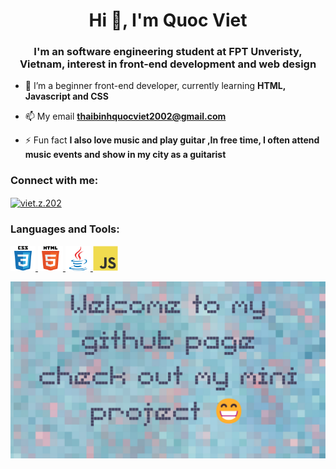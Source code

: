 <h1 align="center">Hi 👋, I'm Quoc Viet</h1>
<h3 align="center">I'm an software engineering student at FPT Unveristy, Vietnam, interest in front-end development and web design</h3>

- 🌱 I’m a beginner front-end developer, currently learning **HTML, Javascript and CSS**


- 📫 My email **thaibinhquocviet2002@gmail.com**

- ⚡ Fun fact **I also love music and play guitar ,In free time, I often attend music events and show in my city as a guitarist**

<h3 align="left">Connect with me:</h3>
<p align="left">
<a href="https://fb.com/viet.z.202" target="blank"><img align="center" src="https://raw.githubusercontent.com/rahuldkjain/github-profile-readme-generator/master/src/images/icons/Social/facebook.svg" alt="viet.z.202" height="30" width="40" /></a>
</p>

<h3 align="left">Languages and Tools:</h3>
<p align="left"> <a href="https://www.w3schools.com/css/" target="_blank" rel="noreferrer"> <img src="https://raw.githubusercontent.com/devicons/devicon/master/icons/css3/css3-original-wordmark.svg" alt="css3" width="40" height="40"/> </a> <a href="https://www.w3.org/html/" target="_blank" rel="noreferrer"> <img src="https://raw.githubusercontent.com/devicons/devicon/master/icons/html5/html5-original-wordmark.svg" alt="html5" width="40" height="40"/> </a> <a href="https://www.java.com" target="_blank" rel="noreferrer"> <img src="https://raw.githubusercontent.com/devicons/devicon/master/icons/java/java-original.svg" alt="java" width="40" height="40"/> </a> <a href="https://developer.mozilla.org/en-US/docs/Web/JavaScript" target="_blank" rel="noreferrer"> <img src="https://raw.githubusercontent.com/devicons/devicon/master/icons/javascript/javascript-original.svg" alt="javascript" width="40" height="40"/> </a> </p>

<img src="https://github.com/viettbq2002/viettbq2002/blob/main/Pixelion.png?raw=true" alt="Pixel art">
